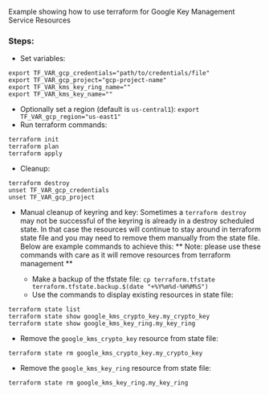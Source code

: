 Example showing how to use terraform for Google Key Management Service Resources

### Steps:
- Set variables:
```
export TF_VAR_gcp_credentials="path/to/credentials/file"
export TF_VAR_gcp_project="gcp-project-name"
export TF_VAR_kms_key_ring_name=""
export TF_VAR_kms_key_name=""
```
- Optionally set a region (default is `us-central1`): `export TF_VAR_gcp_region="us-east1"`
- Run terraform commands:
```
terraform init
terraform plan
terraform apply
```
- Cleanup:
```
terraform destroy
unset TF_VAR_gcp_credentials
unset TF_VAR_gcp_project
```
- Manual cleanup of keyring and key:
Sometimes a `terraform destroy` may not be successful of the keyring is already in a destroy scheduled state. In that case the resources will continue to stay around in terraform state file and you may need to remove them manually from the state file. Below are example commands to achieve this:
** Note: please use these commands with care as it will remove resources from terraform management **

  - Make a backup of the tfstate file: `cp terraform.tfstate terraform.tfstate.backup.$(date "+%Y%m%d-%H%M%S")`
  - Use the commands to display existing resources in state file:
```
terraform state list
terraform state show google_kms_crypto_key.my_crypto_key
terraform state show google_kms_key_ring.my_key_ring
```
  - Remove the `google_kms_crypto_key` resource from state file:
```
terraform state rm google_kms_crypto_key.my_crypto_key
```
  - Remove the `google_kms_key_ring` resource from state file:
```
terraform state rm google_kms_key_ring.my_key_ring
```
